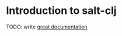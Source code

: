 # Introduction to salt-clj

TODO: write [great documentation](http://jacobian.org/writing/what-to-write/)
